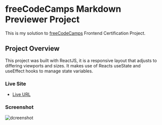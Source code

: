 # freeCodeCamps Markdown Previewer Project

This is my solution to [freeCodeCamps](https://freecodecamp.org) Frontend Certification Project.

## Project Overview

This project was built with ReactJS, it is a responsive layout that adjusts to differing viewports and sizes. It makes use of Reacts useState and useEffect hooks to manage state variables.

### Live Site

- [Live URL](https://heroic-gumption-eb5ae9.netlify.app)

### Screenshot

![dcreenshot](/vite-project/dist/screenshot/screenshot.PNG)
